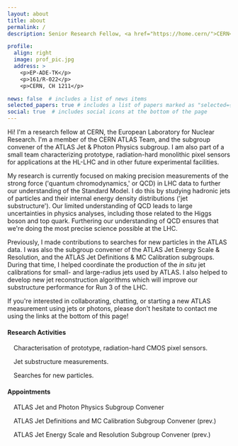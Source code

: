 ```yaml
---
layout: about
title: about
permalink: /
description: Senior Research Fellow, <a href="https://home.cern/">CERN</a> <a href="https://atlas.cern/">ATLAS</a> Team.

profile:
  align: right
  image: prof_pic.jpg
  address: >
    <p>EP-ADE-TK</p>
    <p>161/R-022</p>
    <p>CERN, CH 1211</p>

news: false  # includes a list of news items
selected_papers: true # includes a list of papers marked as "selected={true}"
social: true  # includes social icons at the bottom of the page
---
```


<p>Hi! I'm a research fellow at CERN, the European Laboratory for Nuclear Research. I'm a member of the CERN ATLAS Team,
and the subgroup convener of the ATLAS Jet & Photon Physics subgroup. I am also part of a small team characterizing prototype, radiation-hard monolithic pixel sensors for applications at the HL-LHC and in other future experimental facilities.</p>

<p>My research is currently focused on making precision measurements of the strong force ('quantum chromodynamics,' or QCD) in LHC data to further our understanding of the Standard Model. I do this by studying hadronic jets of particles and their internal energy density distributions ('jet substructure'). Our limited understanding of QCD leads to large uncertainties in physics analyses, including those related to the Higgs boson and top quark. Furthering our understanding of QCD ensures that we're doing the most precise science possible at the LHC.</p>

<p>Previously, I made contributions to searches for new particles in the ATLAS data. I was also the subgroup convener of the ATLAS Jet Energy Scale & Resolution, and the ATLAS Jet Definitions & MC Calibration subgroups. During that time, I helped coordinate the production of the <i>in situ</i> jet calibrations for small- and large-radius jets used by ATLAS. I also helped to develop new jet reconstruction algorithms which will improve our substructure performance for Run 3 of the LHC.</p>

<p>If you're interested in collaborating, chatting, or starting a new ATLAS measurement using jets or photons, please don't hesitate to contact me using the links at the bottom of this page!</p>

<h4>Research Activities</h4>

<i class="fas fa-microchip"></i>&#8195;Characterisation of prototype, radiation-hard CMOS pixel sensors.

<i class="fas fa-microscope"></i>&#8195;Jet substructure measurements.

<i class="fas fa-bullseye"></i>&#8195;Searches for new particles.

<h4>Appointments</h4>

<i class="fas fa-lightbulb"></i>&#8195;ATLAS Jet and Photon Physics Subgroup Convener

<i class="far fa-paper-plane"></i>&#8195;ATLAS Jet Definitions and MC Calibration Subgroup Convener (prev.)

<i class="fas fa-ruler-combined"></i>&#8195;ATLAS Jet Energy Scale and Resolution Subgroup Convener (prev.)
